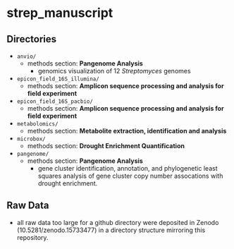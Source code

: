 # strep_manuscript

## Directories
* `anvio/`
  * methods section: **Pangenome Analysis**
    * genomics visualization of 12 *Streptomyces* genomes
* `epicon_field_16S_illumina/`
  * methods section: **Amplicon sequence processing and analysis for field experiment**
* `epicon_field_16S_pacbio/`
  * methods section: **Amplicon sequence processing and analysis for field experiment**
* `metabolomics/`
  * methods section: **Metabolite extraction, identification and analysis**
* `microbox/`
  * methods section: **Drought Enrichment Quantification** 
* `pangenome/`
  * methods section: **Pangenome Analysis**
    * gene cluster identification, annotation, and phylogenetic least squares analysis of gene cluster copy number assocations with drought enrichment.

## Raw Data
* all raw data too large for a github directory were deposited in Zenodo (10.5281/zenodo.15733477) in a directory structure mirroring this repository.